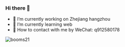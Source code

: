 ### Hi there 👋

- 🔭 I’m currently working on Zhejiang hangzhou
- 🌱 I’m currently learning web
- 🍕 How to contact with me by WeChat: q912580178

![booms21](https://github-readme-stats.vercel.app/api?username=qjd-yyds&show_icons=true&include_all_commits=true?count_private=true?include_all_commits=true&theme=github)
